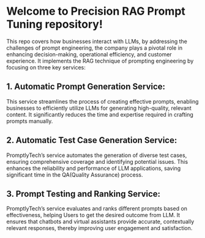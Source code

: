 # Welcome to Precision RAG Prompt Tuning repository!
This repo covers how businesses interact with LLMs, by addressing the challenges of prompt engineering, the company plays a pivotal role in enhancing decision-making, operational efficiency, and customer experience.
It implements the RAG technique of prompting engineering by focusing on three key services:

## 1. Automatic Prompt Generation Service:

This service streamlines the process of creating effective prompts, enabling businesses to efficiently utilize LLMs for generating high-quality, relevant content. It significantly reduces the time and expertise required in crafting prompts manually.

## 2. Automatic Test Case Generation Service:

PromptlyTech’s service automates the generation of diverse test cases, ensuring comprehensive coverage and identifying potential issues. This enhances the reliability and performance of LLM applications, saving significant time in the QA(Quality Assurance) process.

## 3. Prompt Testing and Ranking Service:

PromptlyTech’s service evaluates and ranks different prompts based on effectiveness, helping Users to get the desired outcome from LLM. It ensures that chatbots and virtual assistants provide accurate, contextually relevant responses, thereby improving user engagement and satisfaction.
